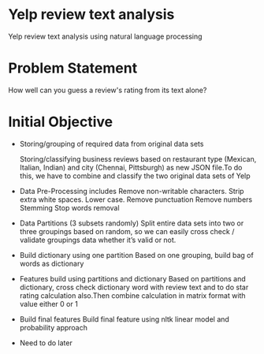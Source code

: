 # Yelp review text analysis
Yelp review text analysis using natural language processing

# Problem Statement
How well can you guess a review's rating from its text alone?

# Initial Objective
* Storing/grouping of required data from original data sets

  Storing/classifying business reviews based on restaurant type (Mexican, Italian, Indian) and city (Chennai, Pittsburgh) as new JSON file.To do this, we have to combine and classify the two original data sets of Yelp 

* Data Pre-Processing includes
  Remove non-writable characters.
  Strip extra white spaces.
  Lower case.
  Remove punctuation
  Remove numbers
  Stemming
  Stop words removal

* Data Partitions (3 subsets randomly)
  Split entire data sets into two or three groupings based on random, so we can easily cross check / validate groupings data whether it’s valid or not.
  
* Build dictionary using one partition
  Based on one grouping, build bag of words as dictionary
  
* Features build using partitions and dictionary
  Based on partitions and dictionary, cross check dictionary word with review text and to do star rating calculation also.Then combine calculation in matrix format with value either 0 or 1
  
* Build final features
  Build final feature using nltk linear model and probability approach
  
* Need to do later
